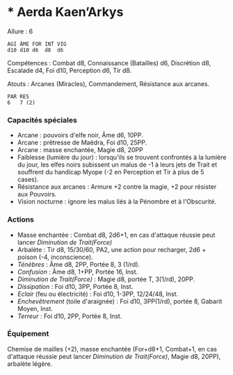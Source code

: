 # * Aerda Kaen’Arkys

Allure : 6

	AGI	ÂME	FOR	INT	VIG
	d10	d10	d6	d8	d6

Compétences : Combat d8, Connaissance (Batailles) d6, Discrétion d8, Escalade d4, Foi d10, Perception d6, Tir d8.

Atouts : Arcanes (Miracles), Commandement, Résistance aux arcanes.

	PAR	RES
	6	7 (2)

### Capacités spéciales
- Arcane : pouvoirs d'elfe noir, Âme d6, 10PP.
- Arcane : prêtresse de Maëdra, Foi d10, 25PP.
- Arcane : masse enchantée, Magie d8, 20PP
- Faiblesse (lumière du jour) : lorsqu'ils se trouvent confrontés à la lumière du jour, les elfes noirs subissent un malus de -1 à leurs jets de Trait et souffrent du handicap Myope (-2 en Perception et Tir à plus de 5 cases).
- Résistance aux arcanes : Armure +2 contre la magie, +2 pour résister aux Pouvoirs.
- Vision nocturne : ignore les malus liés à la Pénombre et à l'Obscurité.

### Actions
- Masse enchantée : Combat d8, 2d6+1, en cas d'attaque réussie peut lancer _Diminution de Trait(Force)_
- Arbalète : Tir d8, 15/30/60, PA2, une action pour recharger, 2d6 + poison (-4, inconscience).
- _Ténèbres_ : Âme d8, 2PP, Portée 8, 3 (1/rd).
- _Confusion_ : Âme d8, 1+PP, Portée 16, Inst.
- _Diminution de Trait(Force)_ : Magie d8, portée T, 3(1/rd), 20PP.
- _Dissipation_ : Foi d10, 3PP, Portée 8, Inst.
- _Eclair_ (feu ou électricité) : Foi d10, 1-3PP, 12/24/48, Inst.
- _Enchevêtrement_ (toile d'araignée) : Foi d10, 3PP(1/rd), portée 8, Gabarit Moyen, Inst.
- _Terreur_ : Foi d10, 2PP, Portée 8, Inst.

### Équipement
Chemise de mailles (+2), masse enchantée (For+d8+1, Combat+1, en cas d'attaque réussie peut lancer _Diminution de Trait(Force)_, Magie d8, 20PP), arbalète légère.
